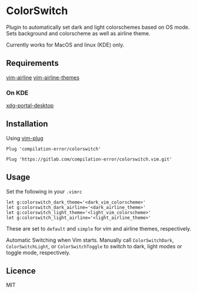 # ColorSwitch

Plugin to automatically set dark and light colorschemes based on OS mode.
Sets background and colorscheme as well as airline theme.

Currently works for MacOS and linux (KDE) only.

## Requirements
[vim-airline](https://github.com/vim-airline/vim-airline)
[vim-airline-themes](https://github.com/vim-airline/vim-airline-themes)

### On KDE
[xdg-portal-desktop](https://github.com/KDE/xdg-desktop-portal-kde)

## Installation
Using [vim-plug](https://github.com/junegunn/vim-plug)

`Plug 'compilation-error/colorswitch'`

`Plug 'https://gitlab.com/compilation-error/colorswitch.vim.git'`

## Usage
Set the following in your `.vimrc`
```
let g:colorswitch_dark_theme='<dark_vim_colorscheme>'
let g:colorswitch_dark_airline='<dark_airline_theme>'
let g:colorswitch_light_theme='<light_vim_colorscheme>'
let g:colorswitch_light_airline='<light_airline_theme>'

```
These are set to `default` and `simple` for vim and airline themes, respectively.

Automatic Switching when Vim starts.
Manually call `ColorSwitchDark`, `ColorSwitchLight`, or `ColorSwitchToggle` to switch to dark, light modes or toggle mode, respectively.

## Licence
MIT
